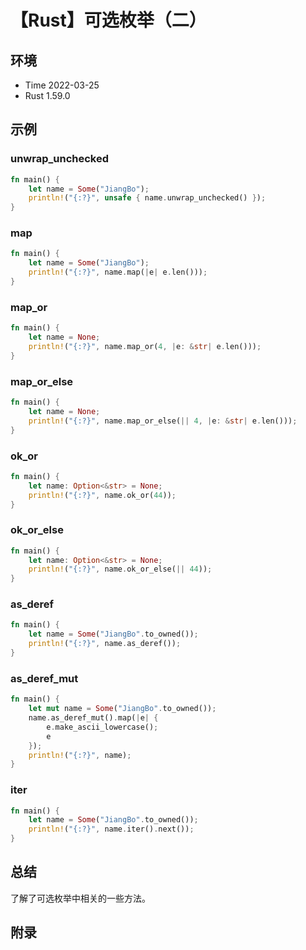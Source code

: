# 【Rust】可选枚举（二）

## 环境

- Time 2022-03-25
- Rust 1.59.0

## 示例

### unwrap_unchecked

```rust
fn main() {
    let name = Some("JiangBo");
    println!("{:?}", unsafe { name.unwrap_unchecked() });
}
```

### map

```rust
fn main() {
    let name = Some("JiangBo");
    println!("{:?}", name.map(|e| e.len()));
}
```

### map_or

```rust
fn main() {
    let name = None;
    println!("{:?}", name.map_or(4, |e: &str| e.len()));
}
```

### map_or_else

```rust
fn main() {
    let name = None;
    println!("{:?}", name.map_or_else(|| 4, |e: &str| e.len()));
}
```

### ok_or

```rust
fn main() {
    let name: Option<&str> = None;
    println!("{:?}", name.ok_or(44));
}
```

### ok_or_else

```rust
fn main() {
    let name: Option<&str> = None;
    println!("{:?}", name.ok_or_else(|| 44));
}
```

### as_deref

```rust
fn main() {
    let name = Some("JiangBo".to_owned());
    println!("{:?}", name.as_deref());
}
```

### as_deref_mut

```rust
fn main() {
    let mut name = Some("JiangBo".to_owned());
    name.as_deref_mut().map(|e| {
        e.make_ascii_lowercase();
        e
    });
    println!("{:?}", name);
}
```

### iter

```rust
fn main() {
    let name = Some("JiangBo".to_owned());
    println!("{:?}", name.iter().next());
}
```

## 总结

了解了可选枚举中相关的一些方法。

## 附录
